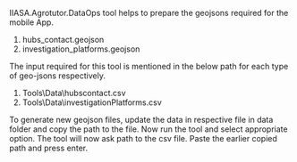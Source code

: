 IIASA.Agrotutor.DataOps tool helps to prepare the geojsons required for the mobile App.
1. hubs_contact.geojson
2. investigation_platforms.geojson

The input required for this tool is mentioned in the below path for each type of geo-jsons respectively.
1. Tools\Data\hubscontact.csv
2. Tools\Data\investigationPlatforms.csv

To generate new geojson files, update the data in respective file in data folder and copy the path to the file.
Now run the tool and select appropriate option.
The tool will now ask path to the csv file. Paste the earlier copied path and press enter.

